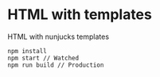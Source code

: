 # HTML with templates
HTML with nunjucks templates
```
npm install
npm start // Watched
npm run build // Production
```